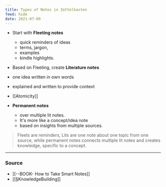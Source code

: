 ```yaml
---
title: Types of Notes in Zettelkasten
feed: hide
date: 2021-07-09
---
```



- Start with **Fleeting notes**
	-  quick reminders of ideas 
	- terms, jargon, 
	- examples 
	- kindle highlights. 

- Based on Fleeting, create **Literature notes** 
- one idea written in own words
- explained and written to provide context
- [[Atomicity]]

- **Permanent notes** 
	- over multiple lit notes. 
	- It's more like a concept/idea note
	- based on insights from multiple sources.

> Fleets are reminders, Lits are one note about one topic from one source, while permanent notes connects multiple lit notes and creates knowledge, specific to a concept. 

--- 

### Source
- [[--BOOK- How to Take Smart Notes]]
- [[§KnowledgeBuilding]]